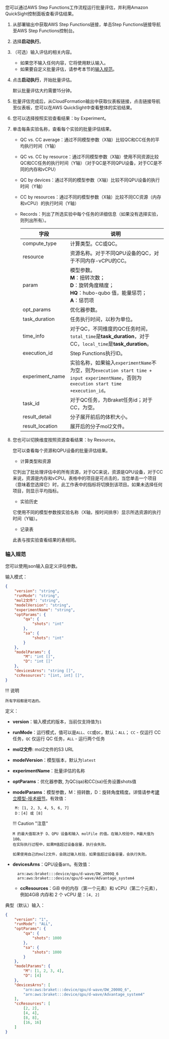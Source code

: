 您可以通过AWS Step Functions工作流程运行批量评估，并利用Amazon QuickSight控制面板查看评估结果。

1. 从部署输出中获取AWS Step Functions链接，单击Step Functions链接导航至AWS Step Functions控制台。

2. 选择**启动执行**。
    
3. （可选）输入评估的相关内容。

     - 如果您不输入任何内容，它将使用默认输入。
     - 如果要自定义批量评估，请参考本节的[输入规范](#input-specification)。

4. 点击**启动执行**，开始批量评估。
    
    默认批量评估大约需要15分钟。

5. 批量评估完成后，从CloudFormation输出中获取仪表板链接，点击链接导航至仪表板，您可以在AWS QuickSight中查看整体的实验结果。

6. 您可以选择按照实验查看结果：by Experiment。

7. 单击每条实验名称，查看每个实验的批量评估结果。

    - QC vs. CC average：通过不同模型参数（X轴）比较QC和CC任务的平均执行时间（Y轴）
    - QC vs. CC by resource：通过不同模型参数（X轴）使用不同资源比较QC和CC任务的执行时间（Y轴）（对于QC是不同QPU设备，对于CC是不同的内存和vCPU） 
    - QC by devices：通过不同的模型参数（X轴）比较不同QPU设备的执行时间（Y轴）
    - CC by resources：通过不同的模型参数（X轴）比较不同CC资源（内存和vCPU）的执行时间（Y轴）
    - Records：列出了所选实验中每个任务的详细信息（如果没有选择实验，则列出所有）。

        | 字段  | 说明  |
        |---|---|
        | compute_type  | 计算类型。CC或QC。  |
        | resource  | 资源名称。对于不同QPU设备的QC，对于不同内存-vCPU的CC。  |
        | param  | 模型参数。</br>**M**：扭转次数； </br>**D**：旋转角度精度；</br> **HQ**：hubo-qubo 值，能量惩罚；</br> **A**：惩罚项 |
        | opt_params  | 优化器参数。  |
        | task_duration  | 任务执行时间，以秒为单位。  |
        | time_info | 对于QC，不同维度的QC任务时间，`total_time`是**task_duration**，对于CC，`local_time`是**task_duration**。  |
        | execution_id  |Step Functions执行ID。 |
        | experiment_name  | 实验名称，如果输入`experimentName`不为空，则为`execution start time + input experimentName`，否则为`execution start time +execution_id`。  |
        | task_id  | 对于QC任务，为Braket任务id；对于CC，为空。 |
        | result_detail  | 分子展开前后的体积大小。  |
        |  result_location | 展开后的分子mol2文件。  |


8. 您也可以切换维度按照资源查看结果：by Resource。
    
    您可以查看每个资源和QPU设备的批量评估结果。

    * 计算类型和资源
   
    它列出了批处理评估中的所有资源，对于QC来说，资源是QPU设备，对于CC来说，资源是内存和vCPU。表格中的项目是可点击的，当您单击一个项目（意味着您选择它）时，此工作表中的指标将切换到该项目。如果未选择任何项目，则显示平均指标。


    * 实验历史
    
    它使用不同的模型参数按实验名称（X轴，按时间排序）显示所选资源的执行时间（Y轴）。

    * 记录表
   
    此表与按实验查看结果的表相同。

### 输入规范

您可以使用json输入自定义评估参数。

输入模式：

```json
{
    "version": "string",
    "runMode": "string",
    "mol2文件": "string",
    "modelVersion": "string",
    "experimentName": "string",
    "optParams": {
        "qa": {
            "shots": "int"
        },
        "sa": {
            "shots": "int"
        }
    },
    "modelParams": {
        "M": "int []",
        "D": "int []"
    },
    "devicesArns": "string []",
    "ccResources": "[int, int] []",
}

```

!!! 说明

    所有字段都是可选的。

定义：

  * **version**：输入模式的版本，当前仅支持值为`1`
  * **runMode**：运行模式，值可以是`ALL`、`CC`或`QC`，默认：`ALL`； `CC` - 仅运行 CC 任务，`QC` 仅运行 QC 任务，`ALL` - 运行两个任务
  * **mol2文件**: mol2文件的S3 URL
  * **modelVersion**：模型版本，默认为`latest`
  * **experimentName**：批量评估的名称
  * **optParams**：优化器参数, 为QC(qa)和CC(sa)任务设置shots值
  * **modelParams**：模型参数，M：扭转数，D：旋转角度精度。详情请参考[建立模型-技术细节](./build-model-detail.md)。有效值：

         M: [1, 2, 3, 4, 5, 6, 7]
         D：[4] 或 [8]

    !!! Caution "注意"

        M 的最大值取决于 D、QPU 设备和输入 molFile 的值。在输入校验中，M最大值为100。
        在实际执行过程中，如果M值超过设备容量，执行会失败。
            
        如果使用自己的mol2文件，会跳过输入校验，如果值超过设备容量，会执行失败。

* **devicesArns**：QPU设备arn。有效值：
  
        arn:aws:braket:::device/qpu/d-wave/DW_2000Q_6
        arn:aws:braket:::device/qpu/d-wave/Advantage_system4
      
  * **ccResources**：GiB 中的内存（第一个元素）和 vCPU（第二个元素），例如4GiB 内存和 2 个 vCPU 是：`[4, 2]`

典型（默认）输入：

```json
{
    "version": "1",
    "runMode": "ALL",
    "optParams": {
        "qa": {
            "shots": 1000
        },
        "sa": {
            "shots": 1000
        }
    },
    "modelParams": {
        "M": [1, 2, 3, 4],
        "D": [4]
    },
    "devicesArns": [
        "arn:aws:braket:::device/qpu/d-wave/DW_2000Q_6",
        "arn:aws:braket:::device/qpu/d-wave/Advantage_system4"
    ],
    "ccResources": [
        [2, 2],
        [4, 4],
        [8, 8],
        [16, 16]
    ]
}
```
